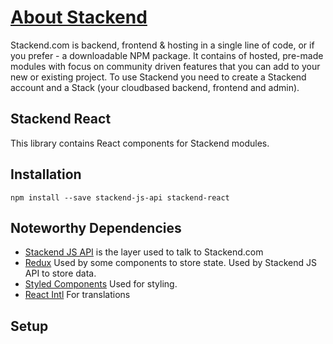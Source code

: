 # [About Stackend](https://stackend.com)

Stackend.com is backend, frontend & hosting in a single line of code, or if you prefer - a downloadable NPM package.
It contains of hosted, pre-made modules with focus on community driven features that you can add to your new or existing project.
To use Stackend you need to create a Stackend account and a Stack (your cloudbased backend, frontend and admin).

## Stackend React

This library contains React components for Stackend modules.

## Installation

```shell script
npm install --save stackend-js-api stackend-react
```

## Noteworthy Dependencies

- [Stackend JS API](https://www.npmjs.com/package/@stackend/api) is the layer used to talk to Stackend.com
- [Redux](https://redux.js.org/) Used by some components to store state. Used by Stackend JS API to store data.
- [Styled Components](https://styled-components.com/) Used for styling.
- [React Intl](https://formatjs.io/docs/react-intl/) For translations

## Setup
